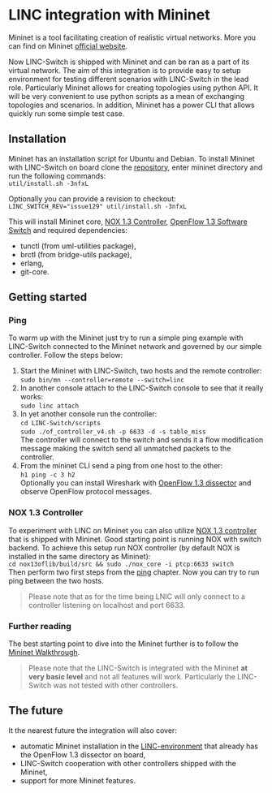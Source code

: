 LINC integration with Mininet
=============================

Mininet is a tool facilitating creation of realistic virtual networks. More you can find on Mininet [official website](http://mininet.org/).

Now LINC-Switch is shipped with Mininet and can be ran as a part of its virtual network. The aim of this integration is to provide easy to setup environment for testing different scenarios with LINC-Switch in the lead role. Particularly Mininet allows for creating topologies using python API. It will be very convenient to use python scripts as a mean of exchanging topologies and scenarios. In addition, Mininet has a power CLI that allows quickly run some simple test case.

Installation
------------

Mininet has an installation script for Ubuntu and Debian. To install Mininet with LINC-Switch on board clone the [repository](https://github.com/mentels/mininet), enter mininet directory and run the following commands:  
`util/install.sh -3nfxL`

Optionally you can provide a revision to checkout:  
`LINC_SWITCH_REV="issue129" util/install.sh -3nfxL`

This will install Mininet core, [NOX 1.3 Controller](https://github.com/CPqD/nox13oflib), [OpenFlow 1.3 Software Switch](https://github.com/CPqD/ofsoftswitch13) and required dependencies:
* tunctl (from uml-utilities package),
* brctl (from bridge-utils package),
* erlang,
* git-core.

Getting started
---------------

### Ping ###
To warm up with the Mininet just try to run a simple ping example with LINC-Switch connected to the Mininet network and governed by our simple controller. Follow the steps below:

1. Start the Mininet with LINC-Switch, two hosts and the remote controller:  
`sudo bin/mn --controller=remote --switch=linc`
1. In another console attach to the LINC-Switch console to see that it really works:  
`sudo linc attach`
1. In yet another console run the controller:  
`cd LINC-Switch/scripts`      
`sudo ./of_controller_v4.sh -p 6633 -d -s table_miss`  
The controller will connect to the switch and sends it a flow modification message making the switch send all unmatched packets to the controller.
1. From the mininet CLI send a ping from one host to the other:  
`h1 ping -c 3 h2`  
Optionally you can install Wireshark with [OpenFlow 1.3 dissector](https://github.com/CPqD/ofdissector) and observe OpenFlow protocol messages.

### NOX 1.3 Controller ###
To experiment with LINC on Mininet you can also utilize [NOX 1.3 controller](https://github.com/CPqD/nox13oflib) that is shipped with Mininet.
Good starting point is running NOX with switch backend. To achieve this setup run NOX controller (by default NOX is installed in the same directory as Mininet):  
`cd nox13oflib/build/src && sudo ./nox_core -i ptcp:6633 switch`  
Then perform two first steps from the [ping](#ping) chapter. Now you can try to run ping between the two hosts.

> Please note that as for the time being LNIC will only connect to a controller listening on localhost and port 6633.

### Further reading ###
The best starting point to dive into the Mininet further is to follow the [Mininet Walkthrough](http://mininet.org/walkthrough/).

> Please note that the LINC-Switch is integrated with the Mininet **at very basic level** and not all features will work. Particularly the LINC-Switch was not tested with other controllers.

The future
----------
It the nearest future the integration will also cover:
* automatic Mininet installation in the [LINC-environment](https://github.com/mentels/LINC-environment) that already has the OpenFlow 1.3 dissector on board,
* LINC-Switch cooperation with other controllers shipped with the Mininet,
* support for more Mininet features.
